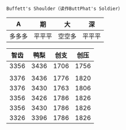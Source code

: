 `Buffett's Shoulder（读作ButtPhat's Soldier）`

A|期|大|深
---|---|---|---
多多多|平平平|空空多|平平平

智齿|鸭梨|创支|创压
---|---|---|---
3356|3436|1706|1756
|||
3376|3436|1776|1820
3376|3430|1763|1806
3356|3426|1786|1826
3356|3430|1786|1826
3326|3396|1786|1826
